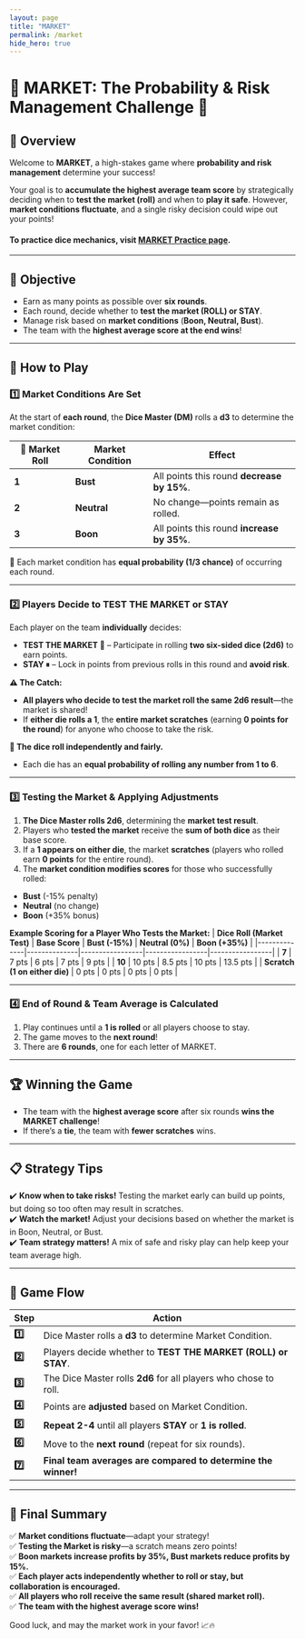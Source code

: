 ```yaml
---
layout: page
title: "MARKET"
permalink: /market
hide_hero: true
---
```


# 🏦 MARKET: The Probability & Risk Management Challenge 🎲

## **📌 Overview**

Welcome to **MARKET**, a high-stakes game where **probability and risk management** determine your success!

Your goal is to **accumulate the highest average team score** by strategically deciding when to **test the market (roll)** and when to **play it safe**. However, **market conditions fluctuate**, and a single risky decision could wipe out your points!

#### To practice dice mechanics, visit [MARKET Practice page](/market-practice).

---

## **🎯 Objective**

- Earn as many points as possible over **six rounds**.
- Each round, decide whether to **test the market (ROLL) or STAY**.
- Manage risk based on **market conditions** (**Boon, Neutral, Bust**).
- The team with the **highest average score at the end wins**!

---

## **🎲 How to Play**

### **1️⃣ Market Conditions Are Set**

At the start of **each round**, the **Dice Master (DM)** rolls a **d3** to determine the market condition:

| 🎲 **Market Roll** | **Market Condition** | **Effect**                                 |
| ------------------ | -------------------- | ------------------------------------------ |
| **1**              | **Bust**             | All points this round **decrease by 15%**. |
| **2**              | **Neutral**          | No change—points remain as rolled.         |
| **3**              | **Boon**             | All points this round **increase by 35%**. |

🔹 Each market condition has **equal probability (1/3 chance)** of occurring each round.

---

### **2️⃣ Players Decide to TEST THE MARKET or STAY**

Each player on the team **individually** decides:

- **TEST THE MARKET 🎲** – Participate in rolling **two six-sided dice (2d6)** to earn points.
- **STAY ⏸** – Lock in points from previous rolls in this round and **avoid risk**.

**⚠️ The Catch:**

- **All players who decide to test the market roll the same 2d6 result**—the market is shared!
- If **either die rolls a 1**, the **entire market scratches** (earning **0 points for the round**) for anyone who choose to take the risk.

**🔹 The dice roll independently and fairly.**

- Each die has an **equal probability of rolling any number from 1 to 6**.

---

### **3️⃣ Testing the Market & Applying Adjustments**

1. **The Dice Master rolls 2d6**, determining the **market test result**.
2. Players who **tested the market** receive the **sum of both dice** as their base score.
3. If a **1 appears on either die**, the market **scratches** (players who rolled earn **0 points** for the entire round).
4. The **market condition modifies scores** for those who successfully rolled:

- **Bust** (-15% penalty)
- **Neutral** (no change)
- **Boon** (+35% bonus)

**Example Scoring for a Player Who Tests the Market:**
| **Dice Roll (Market Test)** | **Base Score** | **Bust (-15%)** | **Neutral (0%)** | **Boon (+35%)** |
|--------------|--------------|-----------------|-----------------|-----------------|
| **7** | 7 pts | 6 pts | 7 pts | 9 pts |
| **10** | 10 pts | 8.5 pts | 10 pts | 13.5 pts |
| **Scratch (1 on either die)** | 0 pts | 0 pts | 0 pts | 0 pts |

---

### **4️⃣ End of Round & Team Average is Calculated**

1. Play continues until a **1 is rolled** or all players choose to stay.
2. The game moves to the **next round**!
3. There are **6 rounds**, one for each letter of MARKET.

---

## **🏆 Winning the Game**

- The team with the **highest average score** after six rounds **wins the MARKET challenge**!
- If there’s a **tie**, the team with **fewer scratches** wins.

---

## **📋 Strategy Tips**

✔️ **Know when to take risks!** Testing the market early can build up points, but doing so too often may result in scratches.  
✔️ **Watch the market!** Adjust your decisions based on whether the market is in Boon, Neutral, or Bust.  
✔️ **Team strategy matters!** A mix of safe and risky play can help keep your team average high.

---

## **📅 Game Flow**

| **Step** | **Action**                                                       |
| -------- | ---------------------------------------------------------------- |
| **1️⃣**   | Dice Master rolls a **d3** to determine Market Condition.        |
| **2️⃣**   | Players decide whether to **TEST THE MARKET (ROLL) or STAY**.    |
| **3️⃣**   | The Dice Master rolls **2d6** for all players who chose to roll. |
| **4️⃣**   | Points are **adjusted** based on Market Condition.               |
| **5️⃣**   | **Repeat 2-4** until all players **STAY** or **1 is rolled**.    |
| **6️⃣**   | Move to the **next round** (repeat for six rounds).              |
| **7️⃣**   | **Final team averages are compared to determine the winner!**    |

---

## **📜 Final Summary**

✅ **Market conditions fluctuate**—adapt your strategy!  
✅ **Testing the Market is risky**—a scratch means zero points!  
✅ **Boon markets increase profits by 35%, Bust markets reduce profits by 15%.**  
✅ **Each player acts independently whether to roll or stay, but collaboration is encouraged.**  
✅ **All players who roll receive the same result (shared market roll).**  
✅ **The team with the highest average score wins!**

Good luck, and may the market work in your favor! 📈🔥

